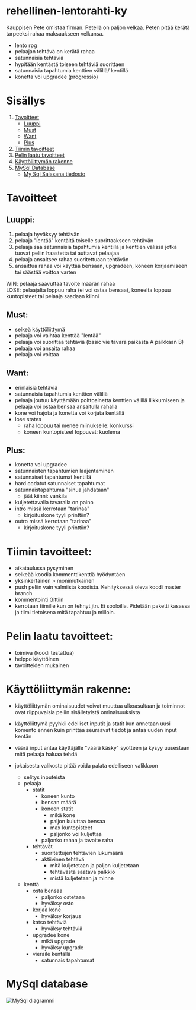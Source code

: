 # rehellinen-lentorahti-ky

Kauppisen Pete omistaa firman. Petellä on paljon velkaa. Peten pitää kerätä tarpeeksi rahaa maksaakseen velkansa.

- lento rpg
- pelaajan tehtävä on kerätä rahaa 
- satunnaisia tehtäviä
- hypitään kentästä toiseen tehtäviä suorittaen
- satunnaisia tapahtumia kenttien välillä/ kentillä
- konetta voi upgradee (progressio)

# Sisällys
1. [Tavoitteet](#Tavoitteet)
	- [Luuppi](#Luuppi)
	- [Must](#Must)
	- [Want](#Want)
	- [Plus](#Plus)
2. [Tiimin tavoitteet](#tiimin-tavoitteet)
3. [Pelin laatu tavoitteet](#pelin-laatu-tavoitteet)
4. [Käyttöliittymän rakenne](#Käyttöliittymän-rakenne)
5. [MySql Database](#mysql-database)
	- [My Sql Salasana tiedosto](#mysql-database-salasana-tiedosto)

# Tavoitteet

## Luuppi:

1. pelaaja hyväksyy tehtävän
2. pelaaja "lentää" kentältä toiselle suorittaakseen tehtävän
3. pelaaja saa satunnaisia tapahtumia kentillä ja kenttien välissä jotka tuovat peliin haastetta tai auttavat pelaajaa
4. pelaaja ansaitsee rahaa suoritettuaan tehtävän
5. ansaittua rahaa voi käyttää bensaan, upgradeen, koneen korjaamiseen tai säästää voittoa varten

WIN: pelaaja saavuttaa tavoite määrän rahaa <br> LOSE: pelaajalta loppuu raha (ei voi ostaa bensaa), koneelta loppuu kuntopisteet tai pelaaja saadaan kiinni

## Must:
- selkeä käyttöliittymä
- pelaaja voi vaihtaa kenttää "lentää"
- pelaaja voi suorittaa tehtäviä (basic vie tavara paikasta A paikkaan B)
- pelaaja voi ansaita rahaa
- pelaaja voi voittaa

## Want:

- erinlaisia tehtäviä
- satunnaisia tapahtumia kenttien välillä
- pelaaja joutuu käyttämään polttoainetta kenttien välillä liikkumiseen ja pelaaja voi ostaa bensaa ansaitulla rahalla
- kone voi hajota ja konetta voi korjata kentällä
- lose states
	- raha loppuu tai menee miinukselle: konkurssi
	- koneen kuntopisteet loppuvat: kuolema

## Plus:

- konetta voi upgradee
- satunnaisten tapahtumien laajentaminen
- satunnaiset tapahtumat kentillä
- hard codatut satunnaiset tapahtumat
- satunnaistapahtuma "sinua jahdataan"
	- jäät kiinni: vankila
- kuljetettavalla tavaralla on paino
- intro missä kerrotaan "tarinaa"
	- kirjoituskone tyyli printtiin?
- outro missä kerrotaan "tarinaa"
	- kirjoituskone tyyli printtiin?

# Tiimin tavoitteet:

- aikataulussa pysyminen
- selkeää koodia kommenttikenttiä hyödyntäen
- yksinkertainen > monimutkainen
- push peliin vain valmiista koodista. Kehityksessä oleva koodi master branch
- kommentointi Gittiin
- kerrotaan tiimille kun on tehnyt jtn. Ei sooloilla. Pidetään paketti kasassa ja tiimi tietoisena mitä tapahtuu ja milloin.
	
# Pelin laatu tavoitteet:

- toimiva (koodi testattua)
- helppo käyttöinen
- tavoitteiden mukainen

# Käyttöliittymän rakenne:

- käyttöliittymän ominaisuudet voivat muuttua ulkoasultaan ja toiminnot ovat riippuvaisia peliin sisälletyistä ominaisuuksista
- käyttöliittymä pyyhkii edelliset inputit ja statit kun annetaan uusi komento ennen kuin printtaa seuraavat tiedot ja antaa uuden input kentän
- väärä input antaa käyttäjälle "väärä käsky" syötteen ja kysyy uusestaan mitä pelaaja haluaa tehdä
- jokaisesta valikosta pitää voida palata edelliseen valikkoon

	- selitys inputeista
	- pelaaja
		- statit
			- koneen kunto
			- bensan määrä
			- koneen statit
				- mikä kone
				- paljon kuluttaa bensaa
				- max kuntopisteet 
				- paljonko voi kuljettaa
			- paljonko rahaa ja tavoite raha
		- tehtävät
			- suoritettujen tehtävien lukumäärä
			- aktiivinen tehtävä
				- mitä kuljetetaan ja paljon kuljetetaan
				- tehtävästä saatava palkkio
				- mistä kuljetetaan ja minne
	- kenttä
		- osta bensaa
			- paljonko ostetaan
			- hyväksy osto
		- korjaa kone
			- hyväksy korjaus
		- katso tehtäviä
			- hyväksy tehtäviä
		- upgradee kone
			- mikä upgrade
			- hyväksy upgrade
		- vieraile kentällä
			- satunnais tapahtumat


# MySql database

![MySql diagrammi](https://leopard.hosting.pecon.us/dl/jmkqp/kuva_2022-10-13_183906758.png)
